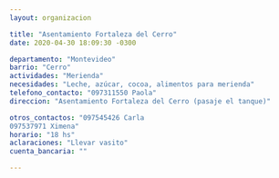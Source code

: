 ```yaml
---
layout: organizacion

title: "Asentamiento Fortaleza del Cerro"
date: 2020-04-30 18:09:30 -0300

departamento: "Montevideo"
barrio: "Cerro"
actividades: "Merienda"
necesidades: "Leche, azúcar, cocoa, alimentos para merienda"
telefono_contacto: "097311550 Paola"
direccion: "Asentamiento Fortaleza del Cerro (pasaje el tanque)"

otros_contactos: "097545426 Carla 
097537971 Ximena"
horario: "18 hs"
aclaraciones: "Llevar vasito"
cuenta_bancaria: ""

---
```

